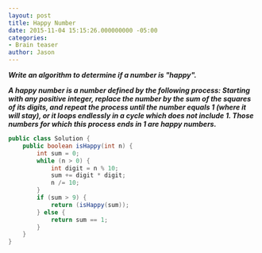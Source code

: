 ```yaml
---
layout: post
title: Happy Number
date: 2015-11-04 15:15:26.000000000 -05:00
categories:
- Brain teaser
author: Jason
---
```

<p><strong><em>Write an algorithm to determine if a number is "happy".</p>

A happy number is a number defined by the following process: Starting with any positive integer, replace the number by the sum of the squares of its digits, and repeat the process until the number equals 1 (where it will stay), or it loops endlessly in a cycle which does not include 1. Those numbers for which this process ends in 1 are happy numbers.</em></strong></p>
``` java
public class Solution {
    public boolean isHappy(int n) {
        int sum = 0;
        while (n > 0) {
            int digit = n % 10; 
            sum += digit * digit;
            n /= 10;
        }
        if (sum > 9) { 
            return (isHappy(sum));
        } else {
            return sum == 1;
        }
    }
}
```

